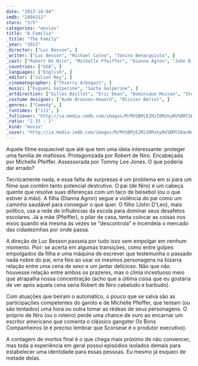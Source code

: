 ```yaml
---
date: "2013-10-04"
imdb: "2404311"
stars: "3/5"
categories: "movies"
title: "A Família"
_title: "The Family"
_year: "2013"
_director: ["Luc Besson", ]
_writer: ["Luc Besson", "Michael Caleo", "Tonino Benacquista", ]
_cast: ["Robert De Niro", "Michelle Pfeiffer", "Dianna Agron", "John D'Leo", "Tommy Lee Jones", "Jimmy Palumbo", "Domenick Lombardozzi", "Stan Carp", "Vincent Pastore", ]
_countries: ["USA", ]
_languages: ["English", ]
_editor: ["Julien Rey", ]
_cinematographer: ["Thierry Arbogast", ]
_music: ["Evgueni Galperine", "Sacha Galperine", ]
_artdirection: ["Gilles Boillot", "Eric Dean", "Dominique Moisan", "Stéphane Robuchon", "Thierry Zemmour", ]
_costume designer: ["Aude Bronson-Howard", "Olivier Bériot", ]
_genres: ["Comedy", ]
_runtimes: ["111", ]
_fullcover: "http://ia.media-imdb.com/images/M/MV5BMjE2MzI0MzkyNV5BMl5BanBnXkFtZTcwMjQ2MDM2OQ@@.jpg"
_ratio: "2.35 : 1"
_kind: "movie"
_cover: "http://ia.media-imdb.com/images/M/MV5BMjE2MzI0MzkyNV5BMl5BanBnXkFtZTcwMjQ2MDM2OQ@@._V1._SX91_SY140_.jpg"
---
```

Aquele filme esquecível que até que tem uma ideia interessante: proteger uma família de mafiosos. Protagonizada por Robert de Niro. Encabeçada por Michelle Pfeiffer. Assessorada por Tommy Lee Jones. O que poderia dar errado?

Tecnicamente nada, e essa falta de surpresas é um problema em si para um filme que contém tanto potencial destrutivo. O pai (de Niro) é um cabeça quente que resolve suas diferenças com um taco de beisebol (ou o que estiver à mão). A filha (Dianna Agron) segue a violência do pai como um caminho saudável para conseguir o que quer. O filho (John D'Leo), mais político, usa a rede de influências da escola para dominar seus desafetos escolares. Já a mãe (Pfeiffer), o pilar de casa, tenta colocar as coisas nos eixos quando ela mesma às vezes se "descontrola" e incendeia o mercado das cidadezinhas por onde passa.

A direção de Luc Besson passeia por tudo isso sem empolgar em nenhum momento. Pior: se acerta em algumas transições, como entre golpes empolgados da filha e uma máquina de escrever que testemunha o passado nada nobre do pai, erra feio ao usar os mesmos personagens na bizarra relação entre uma cena de sexo e um jantar delicioso. Não que não houvesse relação entre ambos os prazeres, mas o clima incestuoso meio que atrapalha nossa concentração (acho que a última coisa que eu gostaria de ver após aquela cena seria Robert de Niro cabeludo e barbudo).

Com atuações que beiram o automático, o pouco que se salva são as participações competentes do garoto e de Michelle Pfeiffer, que tentam (ou são tentados) uma hora ou outra tomar as rédeas de seus personagens. O próprio de Niro (ou o roteiro) perde uma chance de ouro ao encarnar um escritor americano que comenta o clássico gangster Os Bons Companheiros (e é preciso lembrar que Scorsese é o produtor executivo).

A contagem de mortos final é o que chega mais próximo de não convencer, mas toda a experiência em geral possui episódios isolados demais para estabelecer uma identidade para essas pessoas. Eu mesmo já esqueci de metade delas. 
